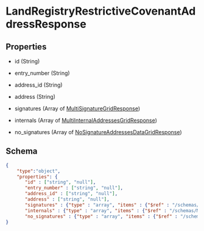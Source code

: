 # LandRegistryRestrictiveCovenantAddressResponse
## Properties
- id (String)

   
- entry_number (String)

   
- address_id (String)

   
- address (String)

   
- signatures (Array of [MultiSignatureGridResponse](MultiSignatureGridResponse.md))

   
- internals (Array of [MultiInternalAddressesGridResponse](MultiInternalAddressesGridResponse.md))

   
- no_signatures (Array of [NoSignatureAddressesDataGridResponse](NoSignatureAddressesDataGridResponse.md))

   

## Schema
```json
{
    "type":"object",
    "properties": {
       "id" : ["string", "null"],
       "entry_number" : ["string", "null"],
       "address_id" : ["string", "null"],
       "address" : ["string", "null"],
       "signatures" : {"type" : "array", "items" : {"$ref" : "/schemas/MultiSignatureGrid"},
       "internals" : {"type" : "array", "items" : {"$ref" : "/schemas/MultiInternalAddressesGrid"},
       "no_signatures" : {"type" : "array", "items" : {"$ref" : "/schemas/NoSignatureAddressesDataGrid"}
}
```


